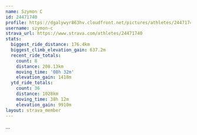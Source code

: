 ```yaml
---
name: Szymon C
id: 24471740
profile: https://dgalywyr863hv.cloudfront.net/pictures/athletes/24471740/7213253/2/large.jpg
username: szymon-c
strava_url: https://www.strava.com/athletes/24471740
stats:
  biggest_ride_distance: 176.4km
  biggest_climb_elevation_gain: 637.2m
  recent_ride_totals:
    count: 8
    distance: 208.13km
    moving_time: '08h 32m'
    elevation_gain: 1418m
  ytd_ride_totals:
    count: 36
    distance: 1028km
    moving_time: 38h 12m
    elevation_gain: 9910m
layout: strava_member
--- 
```

...
